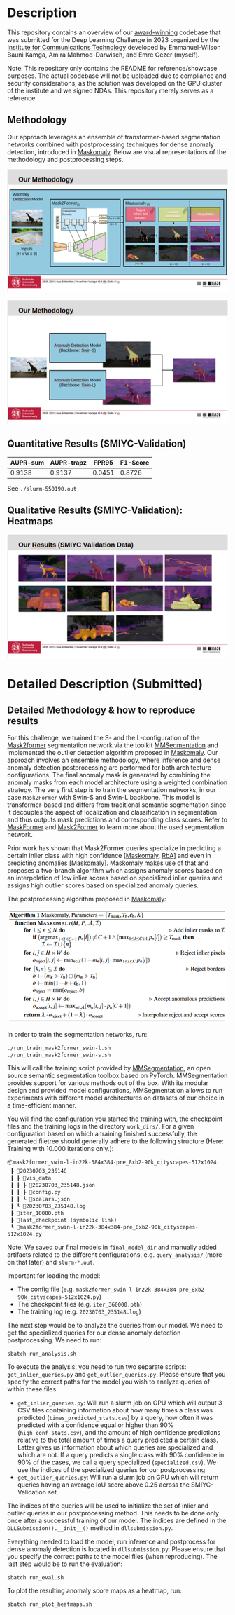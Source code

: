 # Description

This repository contains an overview of our [award-winning](https://magazin.tu-braunschweig.de/m-post/das-unbekannte-erkennen/) codebase that was submitted for the Deep Learning Challenge in 2023 organized by the [Institute for Communications Technology](https://www.tu-braunschweig.de/ifn) developed by Emmanuel-Wilson Bauni Kamga, Amira Mahmod-Darwisch, and Emre Gezer (myself). 

Note: This repository only contains the README for reference/showcase purposes. The actual codebase will not be uploaded due to compliance and security considerations, as the solution was developed on the GPU cluster of the institute and we signed NDAs. This repository merely serves as a reference.

## Methodology

Our approach leverages an ensemble of transformer-based segmentation networks combined with postprocessing techniques for dense anomaly detection, introduced in [Maskomaly](https://arxiv.org/abs/2305.16972). Below are visual representations of the methodology and postprocessing steps.

![Methodology Pipeline](assets/methodology.png)

![Methodology Postprocessing](assets/methodology_2.png)
## Quantitative Results (SMIYC-Validation)

| AUPR-sum | AUPR-trapz | FPR95  | F1-Score |
| -------- | ---------- | ------ | -------- |
| 0.9138   | 0.9137     | 0.0451 | 0.8726   |

See `./slurm-550190.out`

## Qualitative Results (SMIYC-Validation): Heatmaps 

![Qualitative Results](assets/results.png)


# Detailed Description (Submitted)

## Detailed Methodology & how to reproduce results
For this challenge, we trained the S- and the L-configuration of the [Mask2former](https://arxiv.org/abs/2112.01527) segmentation network via the toolkit [MMSegmentation](https://github.com/open-mmlab/mmsegmentation) and implemented the outlier detection algorithm proposed in [Maskomaly](https://arxiv.org/abs/2305.16972).
Our approach involves an ensemble methodology, where inference and dense anomaly detection postprocessing are performed for both architecture configurations. The final anomaly mask is generated by combining the anomaly masks from each model architecture using a weighted combination strategy.
The very first step is to train the segmentation networks, in our case `Mask2Former` with Swin-S and Swin-L backbone. This model is transformer-based and differs from traditional semantic segmentation since it decouples the aspect of localization and classification in segmentation and thus outputs mask predictions and corresponding class scores. Refer to [MaskFormer](https://arxiv.org/abs/2107.06278) and [Mask2Former](https://arxiv.org/abs/2112.01527) to learn more about the used segmentation network. 

Prior work has shown that Mask2Former queries specialize in predicting a certain inlier class with high confidence \[[Maskomaly](https://arxiv.org/abs/2305.16972), [RbA](https://arxiv.org/abs/2211.14293)\] and even in predicting anomalies \[[Maskomaly](https://arxiv.org/abs/2305.16972)]. Maskomaly makes use of that and proposes a two-branch algorithm which assigns anomaly scores based on an interpolation of low inlier scores based on specialized inlier queries and assigns high outlier scores based on specialized anomaly queries. 

The postprocessing algorithm proposed in [Maskomaly](https://arxiv.org/abs/2305.16972):

![Algorithm 1](assets/maskomaly.png)

In order to train the segmentation networks, run:
```
./run_train_mask2former_swin-l.sh
./run_train_mask2former_swin-s.sh
```

This will call the training script provided by [MMSegmentation](https://github.com/open-mmlab/mmsegmentation), an open source semantic segmentation toolbox based on PyTorch. MMSegmentation provides support for various methods out of the box. With its modular design and provided model configurations, MMSegmentation allows to run experiments with different model architectures on datasets of our choice in a time-efficient manner.

You will find the configuration you started the training with, the checkpoint files and the training logs in the directory `work_dirs/`. For a given configuration based on which a training finished successfully, the generated filetree should generally adhere to the following structure (Here: Training with 10.000 iterations only.):

```
📦mask2former_swin-l-in22k-384x384-pre_8xb2-90k_cityscapes-512x1024
 ┣ 📂20230703_235148
 ┃ ┣ 📂vis_data
 ┃ ┃ ┣ 📜20230703_235148.json
 ┃ ┃ ┣ 📜config.py
 ┃ ┃ ┗ 📜scalars.json
 ┃ ┗ 📜20230703_235148.log
 ┣ 📜iter_10000.pth
 ┣ 📜last_checkpoint (symbolic link)
 ┗ 📜mask2former_swin-l-in22k-384x384-pre_8xb2-90k_cityscapes-512x1024.py
```
Note: We saved our final models in `final_model_dir` and manually added artifacts related to the different configurations, e.g. `query_analysis/` (more on that later) and `slurm-*.out`. 

Important for loading the model:
- The config file (e.g. `mask2former_swin-l-in22k-384x384-pre_8xb2-90k_cityscapes-512x1024.py`)
- The checkpoint files (e.g. `iter_360000.pth`)
- The training log (e.g. `20230703_235148.log`)

The next step would be to analyze the queries from our model. We need to get the specialized queries for our dense anomaly detection postprocessing. We need to run:
```shell
sbatch run_analysis.sh
```
To execute the analysis, you need to run two separate scripts: `get_inlier_queries.py` and `get_outlier_queries.py`. Please ensure that you specify the correct paths for the model you wish to analyze queries of within these files.

- `get_inlier_queries.py`: Will run a slurm job on GPU which will output 3 CSV files containing information about how many times a class was predicted (`times_predicted_stats.csv`) by a query, how often it was predicted with a confidence equal or higher than 90% (`high_conf_stats.csv`), and the amount of high confidence predictions relative to the total amount of times a query predicted a certain class. Latter gives us information about which queries are specialized and which are not. If a query predicts a single class with 90% confidence in 90% of the cases, we call a query specialized (`specialized.csv`).  We use the indices of the specialized queries for our postprocessing.
- `get_outlier_queries.py`: Will run a slurm job on GPU which will return queries having an average IoU score above 0.25 across the SMIYC-Validation set.

The indices of the queries will be used to initialize the set of inlier and outlier queries in our postprocessing method. This needs to be done only once after a successful training of our model. The indices are defined in the `DLLSubmission().__init__()` method in `dllsubmission.py`.

Everything needed to load the model, run inference and postprocess for dense anomaly detection is located in `dllsubmission.py`. Please ensure that you specify the correct paths to the model files (when reproducing). The last step would be to run the evaluation:
```shell
sbatch run_eval.sh
```
To plot the resulting anomaly score maps as a heatmap, run:
```shell
sbatch run_plot_heatmaps.sh
```





